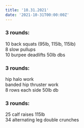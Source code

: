 ```yaml
---
title: '10.31.2021'
date: '2021-10-31T00:00:00Z'
---
```


### 3 rounds:  
10 back squats (95lb, 115lb, 115lb)       
8 slow pullups     
10 burpee deadlifts 50lb dbs                  

### 3 rounds:  
hip halo work         
banded hip thruster work    
8 rows each side 50lb db     

### 3 rounds:  
25 calf raises 115lb             
34 alternating leg double crunches               